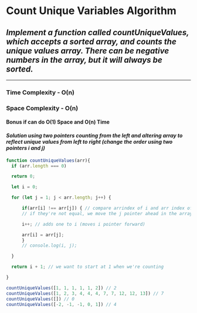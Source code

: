 # Count Unique Variables Algorithm

## *Implement a function called countUniqueValues, which accepts a sorted array, and counts the unique values array. There can be negative numbers in the array, but it will always be sorted.*

---

### Time Complexity - O(n)

### Space Complexity - O(n)

#### Bonus if can do O(1) Space and O(n) Time

#### *Solution using two pointers counting from the left and altering array to reflect unique values from left to right (change the order using two pointers i and j)*

```javascript
function countUniqueValues(arr){
  if (arr.length === 0)

  return 0;

  let i = 0;

  for (let j = 1; j < arr.length; j++) {

      if(arr[i] !== arr[j]) { // compare arrindex of i and arr index of j (not equal to each other)
      // if they're not equal, we move the j pointer ahead in the array

      i++; // adds one to i (moves i pointer forward)

      arr[i] = arr[j];
      }
      // console.log(i, j);

  }

  return i + 1; // we want to start at 1 when we're counting

}

countUniqueValues([1, 1, 1, 1, 1, 2]) // 2
countUniqueValues([1, 2, 3, 4, 4, 4, 7, 7, 12, 12, 13]) // 7
countUniqueValues([]) // 0
countUniqueValues([-2, -1, -1, 0, 1]) // 4
```